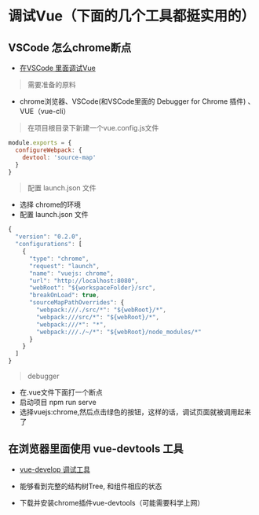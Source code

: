 # 调试Vue（下面的几个工具都挺实用的）

## VSCode 怎么chrome断点

- [在VSCode 里面调试Vue](https://github.com/Microsoft/vscode-recipes/blob/master/vuejs-cli/README.md)

> 需要准备的原料

- chrome浏览器、VSCode(和VSCode里面的 Debugger for Chrome 插件) 、VUE（vue-cli）

> 在项目根目录下新建一个vue.config.js文件

```js
module.exports = {
  configureWebpack: {
    devtool: 'source-map'
  }
}
```

> 配置 launch.json 文件

- 选择 chrome的环境
- 配置 launch.json 文件

```js
{
  "version": "0.2.0",
  "configurations": [
    {
      "type": "chrome",
      "request": "launch",
      "name": "vuejs: chrome",
      "url": "http://localhost:8080",
      "webRoot": "${workspaceFolder}/src",
      "breakOnLoad": true,
      "sourceMapPathOverrides": {
        "webpack:///./src/*": "${webRoot}/*",
        "webpack:///src/*": "${webRoot}/*",
        "webpack:///*": "*",
        "webpack:///./~/*": "${webRoot}/node_modules/*"
      }
    }
  ]
}
```

> debugger

- 在.vue文件下面打一个断点
- 启动项目  npm run serve
- 选择vuejs:chrome,然后点击绿色的按钮，这样的话，调试页面就被调用起来了

## 在浏览器里面使用 vue-devtools 工具

- [vue-develop 调试工具](https://github.com/vuejs/vue-devtools)

- 能够看到完整的结构树Tree, 和组件相应的状态

- 下载并安装chrome插件vue-devtools（可能需要科学上网）
